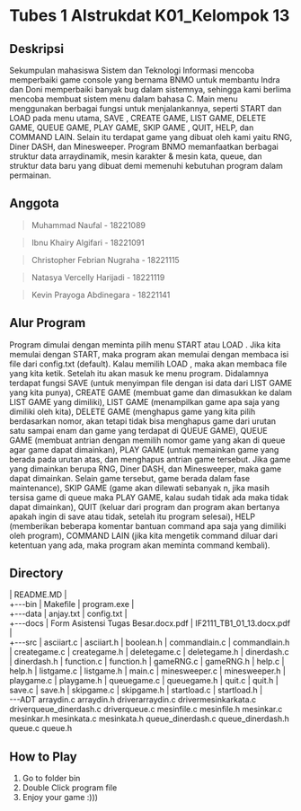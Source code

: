 # Tubes 1 Alstrukdat K01_Kelompok 13

## Deskripsi

Sekumpulan mahasiswa Sistem dan Teknologi Informasi mencoba memperbaiki game console yang bernama BNMO untuk membantu Indra dan Doni memperbaiki banyak bug dalam sistemnya, sehingga kami berlima mencoba membuat sistem menu dalam bahasa C. Main menu menggunakan berbagai fungsi untuk menjalankannya, seperti START dan LOAD <filename> pada menu utama, SAVE <filename>, CREATE GAME, LIST GAME, DELETE GAME, QUEUE GAME, PLAY GAME, SKIP GAME <n>, QUIT, HELP, dan COMMAND LAIN. Selain itu terdapat game yang dibuat oleh kami yaitu RNG, Diner DASH, dan Minesweeper. Program BNMO memanfaatkan berbagai struktur data arraydinamik, mesin karakter & mesin kata, queue, dan struktur data baru yang dibuat demi memenuhi kebutuhan program dalam permainan.

## Anggota

> Muhammad Naufal - 18221089

> Ibnu Khairy Algifari - 18221091

> Christopher Febrian Nugraha - 18221115

> Natasya Vercelly Harijadi - 18221119

> Kevin Prayoga Abdinegara - 18221141

## Alur Program

Program dimulai dengan meminta pilih menu START atau LOAD <filename>. Jika kita memulai dengan START, maka program akan memulai dengan membaca isi file dari config.txt (default). Kalau memilih LOAD <filename>, maka akan membaca file yang kita ketik. Setelah itu akan masuk ke menu program. Didalamnya terdapat fungsi SAVE <filename> (untuk menyimpan file dengan isi data dari LIST GAME yang kita punya), CREATE GAME (membuat game dan dimasukkan ke dalam LIST GAME yang dimiliki), LIST GAME (menampilkan game apa saja yang dimiliki oleh kita), DELETE GAME (menghapus game yang kita pilih berdasarkan nomor, akan tetapi tidak bisa menghapus game dari urutan satu sampai enam dan game yang terdapat di QUEUE GAME), QUEUE GAME (membuat antrian dengan memilih nomor game yang akan di queue agar game dapat dimainkan), PLAY GAME (untuk memainkan game yang berada pada urutan atas, dan menghapus antrian game tersebut. Jika game yang dimainkan berupa RNG, Diner DASH, dan Minesweeper, maka game dapat dimainkan. Selain game tersebut, game berada dalam fase maintenance), SKIP GAME <n> (game akan dilewati sebanyak n, jika masih tersisa game di queue maka PLAY GAME, kalau sudah tidak ada maka tidak dapat dimainkan), QUIT (keluar dari program dan program akan bertanya apakah ingin di save atau tidak, setelah itu program selesai), HELP (memberikan beberapa komentar bantuan command apa saja yang dimiliki oleh program), COMMAND LAIN (jika kita mengetik command diluar dari ketentuan yang ada, maka program akan meminta command kembali).

## Directory

|   README.MD
|   
+---bin
|       Makefile
|       program.exe
|       
+---data
|       anjay.txt
|       config.txt
|       
+---docs
|       Form Asistensi Tugas Besar.docx.pdf
|       IF2111_TB1_01_13.docx.pdf
|       
+---src
    |   asciiart.c
    |   asciiart.h
    |   boolean.h
    |   commandlain.c
    |   commandlain.h
    |   creategame.c
    |   creategame.h
    |   deletegame.c
    |   deletegame.h
    |   dinerdash.c
    |   dinerdash.h
    |   function.c
    |   function.h
    |   gameRNG.c
    |   gameRNG.h
    |   help.c
    |   help.h
    |   listgame.c
    |   listgame.h
    |   main.c
    |   minesweeper.c
    |   minesweeper.h
    |   playgame.c
    |   playgame.h
    |   queuegame.c
    |   queuegame.h
    |   quit.c
    |   quit.h
    |   save.c
    |   save.h
    |   skipgame.c
    |   skipgame.h
    |   startload.c
    |   startload.h
    |   
    \---ADT
            arraydin.c
            arraydin.h
            driverarraydin.c
            drivermesinkarkata.c
            driverqueue_dinerdash.c
            driverqueue.c
            mesinfile.c
            mesinfile.h
            mesinkar.c
            mesinkar.h
            mesinkata.c
            mesinkata.h
            queue_dinerdash.c
            queue_dinerdash.h
            queue.c
            queue.h

## How to Play

1. Go to folder bin
2. Double Click program file
3. Enjoy your game :)))